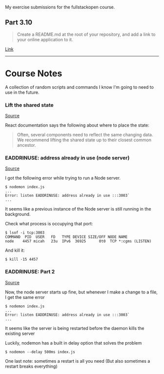 My exercise submissions for the fullstackopen course.

## Part 3.10 

> Create a README.md at the root of your repository, and add a link to your online application to it.

[Link](https://purple-resonance-9186.fly.dev)


---


# Course Notes

A collection of random scripts and commands I know I'm going to need to use in the future.

### Lift the shared state

[Source](https://fullstackopen.com/en/part5/props_children_and_proptypes#state-of-the-forms)

React documentation says the following about where to place the state:

> Often, several components need to reflect the same changing data. We recommend lifting the shared state up to their closest common ancestor.

### EADDRINUSE: address already in use (node server)

[Source](https://stackoverflow.com/a/30163868)

I got the following error while trying to run a Node server.

```
$ nodemon index.js
...
Error: listen EADDRINUSE: address already in use :::3003`
...
```

It seems like a previous instance of the Node server is still running in the background.

Check what process is occupying that port:
```
$ lsof -i tcp:3003
COMMAND  PID  USER   FD   TYPE DEVICE SIZE/OFF NODE NAME
node    4457 micah   23u  IPv6  36925      0t0  TCP *:cgms (LISTEN)
```

And kill it:
```
$ kill -15 4457
```

### EADDRINUSE: Part 2

[Source](https://stackoverflow.com/a/66239788)

Now, the node server starts up fine, but whenever I make a change to a file, I get the same error
```
$ nodemon index.js
...
Error: listen EADDRINUSE: address already in use :::3003`
...
```

It seems like the server is being restarted before the daemon kills the existing server

Luckily, nodemon has a built in delay option that solves the problem
```
$ nodemon --delay 500ms index.js
```

One last note: sometimes a restart is all you need (But also sometimes a restart breaks everything)